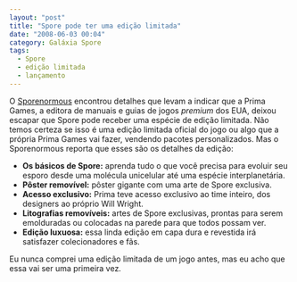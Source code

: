 ```yaml
---
layout: "post"
title: "Spore pode ter uma edição limitada"
date: "2008-06-03 00:04"
category: Galáxia Spore
tags:
  - Spore
  - edição limitada
  - lançamento
---
```

O [Sporenormous](http://www.sporenormous.com/) encontrou detalhes que levam a indicar que a Prima Games, a editora de manuais e guias de jogos _premium_ dos EUA, deixou escapar que Spore pode receber uma espécie de edição limitada. Não temos certeza se isso é uma edição limitada oficial do jogo ou algo que a própria Prima Games vai fazer, vendendo pacotes personalizados. Mas o Sporenormous reporta que esses são os detalhes da edição:

- **Os básicos de Spore:** aprenda tudo o que você precisa para evoluir seu esporo desde uma molécula unicelular até uma espécie interplanetária.
- **Pôster removível:** pôster gigante com uma arte de Spore exclusiva.
- **Acesso exclusivo:** Prima teve acesso exclusivo ao time inteiro, dos designers ao próprio Will Wright.
- **Litografias removíveis:** artes de Spore exclusivas, prontas para serem emolduradas ou colocadas na parede para que todos possam ver.
- **Edição luxuosa:** essa linda edição em capa dura e revestida irá satisfazer colecionadores e fãs.

Eu nunca comprei uma edição limitada de um jogo antes, mas eu acho que essa vai ser uma primeira vez.
